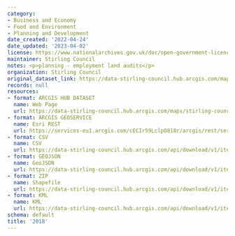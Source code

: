 ```yaml
---
category:
- Business and Economy
- Food and Environment
- Planning and Development
date_created: '2022-04-24'
date_updated: '2023-04-02'
license: https://www.nationalarchives.gov.uk/doc/open-government-licence/version/3/
maintainer: Stirling Council
notes: <p>planning - employment land audits</p>
organization: Stirling Council
original_dataset_link: https://data-stirling-council.hub.arcgis.com/maps/stirling-council::2018
records: null
resources:
- format: ARCGIS HUB DATASET
  name: Web Page
  url: https://data-stirling-council.hub.arcgis.com/maps/stirling-council::2018
- format: ARCGIS GEOSERVICE
  name: Esri REST
  url: https://services-eu1.arcgis.com/cECIr59LclpO818r/arcgis/rest/services/Planning_Employment_Land_Audits/FeatureServer/18
- format: CSV
  name: CSV
  url: https://data-stirling-council.hub.arcgis.com/api/download/v1/items/5956276b86cb48a6978e2f336c7ac151/csv?layers=18
- format: GEOJSON
  name: GeoJSON
  url: https://data-stirling-council.hub.arcgis.com/api/download/v1/items/5956276b86cb48a6978e2f336c7ac151/geojson?layers=18
- format: ZIP
  name: Shapefile
  url: https://data-stirling-council.hub.arcgis.com/api/download/v1/items/5956276b86cb48a6978e2f336c7ac151/shapefile?layers=18
- format: KML
  name: KML
  url: https://data-stirling-council.hub.arcgis.com/api/download/v1/items/5956276b86cb48a6978e2f336c7ac151/kml?layers=18
schema: default
title: '2018'
---
```

